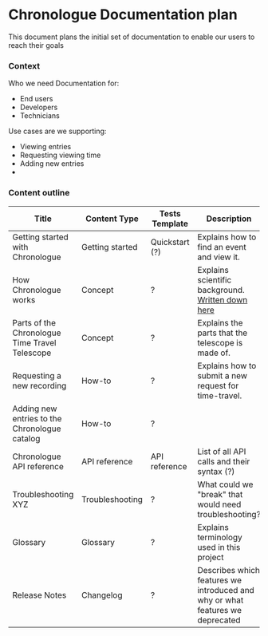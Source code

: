 # Chronologue Documentation plan

This document plans the initial set of documentation to enable our users to reach their goals

### Context
Who we need Documentation for: 
- End users
- Developers
- Technicians

Use cases are we supporting:
- Viewing entries
- Requesting viewing time
- Adding new entries
- 

### Content outline

|Title   |Content Type   |Tests Template   | Description  | Audience |
|---|---|---|---|---|
|Getting started with Chronologue  | Getting started  | Quickstart (?)  | Explains how to find an event and view it.  | End users  |
|How Chronologue works  |Concept   | ?  | Explains scientific background. [Written down here](https://github.com/thegooddocsproject/chronologue/wiki/Technology-of-the-Chronologue-telescope-explained)   |  |
| Parts of the Chronologue Time Travel Telescope  |  Concept |  ? |Explains the parts that the telescope is made of. | Technicians  |
| Requesting a new recording | How-to  |  ? | Explains how to submit a new request for time-travel.  |Scientist   |
| Adding new entries to the Chronologue catalog  | How-to   |  ? |   | Developer  |
| Chronologue API reference  |API reference   |  API reference | List of all API calls and their syntax (?)  | Developers  |
| Troubleshooting XYZ  |Troubleshooting   |  ? | What could we "break" that would need troubleshooting?  |   |
|Glossary   | Glossary  | ?  | Explains terminology used in this project  | End users, Scientists, Technicians  |
| Release Notes  | Changelog   |  ? | Describes which features we introduced and why or what features we deprecated  |   |

<!-- 
Column
|   |   |   |   |   |
-->
